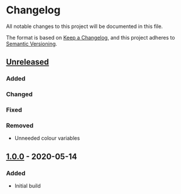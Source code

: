 # Changelog
All notable changes to this project will be documented in this file.

The format is based on [Keep a Changelog](https://keepachangelog.com/en/1.0.0/),
and this project adheres to [Semantic Versioning](https://semver.org/spec/v2.0.0.html).

## [Unreleased]
### Added

### Changed

### Fixed

### Removed
- Unneeded colour variables

## [1.0.0] - 2020-05-14
### Added
- Initial build

[Unreleased]: https://github.com/ninety-six/milo-css-forms/compare/v1.0.0...HEAD
[1.0.0]: https://github.com/ninety-six/milo-css-forms/releases/tag/v1.0.0
